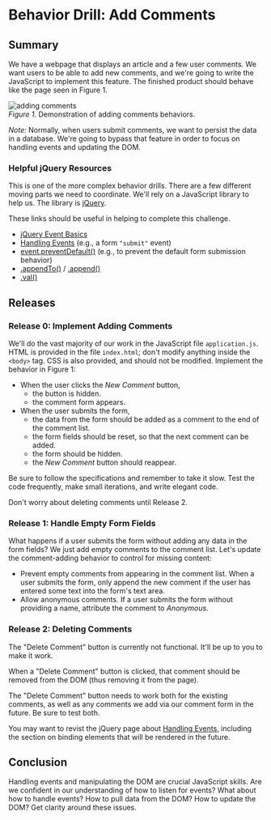 # Behavior Drill: Add Comments


## Summary
We have a webpage that displays an article and a few user comments.  We want users to be able to add new comments, and we're going to write the JavaScript to implement this feature.  The finished product should behave like the page seen in Figure 1.

![adding comments](readme-assets/add-comments.gif)  
*Figure 1*.  Demonstration of adding comments behaviors.

*Note:* Normally, when users submit comments, we want to persist the data in a database. We're going to bypass that feature in order to focus on handling events and updating the DOM.


### Helpful jQuery Resources
This is one of the more complex behavior drills.  There are a few different moving parts we need to coordinate.  We'll rely on a JavaScript library to help us.  The library is [jQuery][].

These links should be useful in helping to complete this challenge.

- [jQuery Event Basics][]
- [Handling Events][] (e.g., a form `"submit"` event)
- [event.preventDefault()][] (e.g., to prevent the default form submission behavior)
- [.appendTo()][] / [.append()][]
- [.val()][]


## Releases
### Release 0: Implement Adding Comments
We'll do the vast majority of our work in the JavaScript file `application.js`.  HTML is provided in the file `index.html`; don't modify anything inside the `<body>` tag. CSS is also provided, and should not be modified.  Implement the behavior in Figure 1:

- When the user clicks the *New Comment* button, 
  - the button is hidden.
  - the comment form appears.
- When the user submits the form,
  - the data from the form should be added as a comment to the end of the comment list.
  - the form fields should be reset, so that the next comment can be added.
  - the form should be hidden.
  - the *New Comment* button should reappear.

Be sure to follow the specifications and remember to take it slow.  Test the code frequently, make small iterations, and write elegant code.

Don't worry about deleting comments until Release 2.

### Release 1: Handle Empty Form Fields
What happens if a user submits the form without adding any data in the form fields?  We just add empty comments to the comment list.  Let's update the comment-adding behavior to control for missing content:

- Prevent empty comments from appearing in the comment list.  When a user submits the form, only append the new comment if the user has entered some text into the form's text area.
- Allow anonymous comments.  If a user submits the form without providing a name, attribute the comment to *Anonymous*.

### Release 2: Deleting Comments

The "Delete Comment" button is currently not functional. It'll be up to you to make it work.

When a "Delete Comment" button is clicked, that comment should be removed from the DOM (thus removing it from the page).

The "Delete Comment" button needs to work both for the existing comments, as well as any comments we add via our comment form in the future. Be sure to test both.

You may want to revist the jQuery page about [Handling Events][], including the section on binding elements that will be rendered in the future.

## Conclusion
Handling events and manipulating the DOM are crucial JavaScript skills.  Are we confident in our understanding of how to listen for events?  What about how to handle events?  How to pull data from the DOM?  How to update the DOM?  Get clarity around these issues.


[.append()]: http://api.jquery.com/append/
[.appendTo()]: http://api.jquery.com/appendTo/
[.val()]: http://api.jquery.com/val/
[event.preventDefault()]: http://api.jquery.com/event.preventDefault/
[Handling Events]: http://learn.jquery.com/events/handling-events/
[jquery]: https://jquery.com/
[jQuery Event Basics]: http://learn.jquery.com/events/event-basics/

